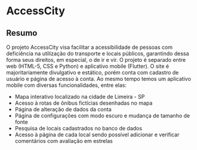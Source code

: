 # AccessCity
## Resumo
O projeto AccessCity visa facilitar a acessibilidade de pessoas com deficiência na utilização do transporte e locais públicos, garantindo dessa forma seus direitos, em especial, o de ir e vir. 
O projeto é separado entre web (HTML-5, CSS e Python) e aplicativo mobile (Flutter). O site é majoritariamente divulgativo e estático, porém conta com cadastro de usuário e página de acesso à conta. Ao mesmo tempo temos um aplicativo mobile com diversas funcionalidades, entre elas:
* Mapa interativo localizado na cidade de Limeira - SP
* Acesso à rotas de ônibus fictícias desenhadas no mapa
* Página de alteração de dados da conta
* Página de configurações com modo escuro e mudança de tamanho de fonte
* Pesquisa de locais cadastrados no banco de dados
* Acesso à página de cada local sendo possível adicionar e verificar comentários com avaliação em estrelas
